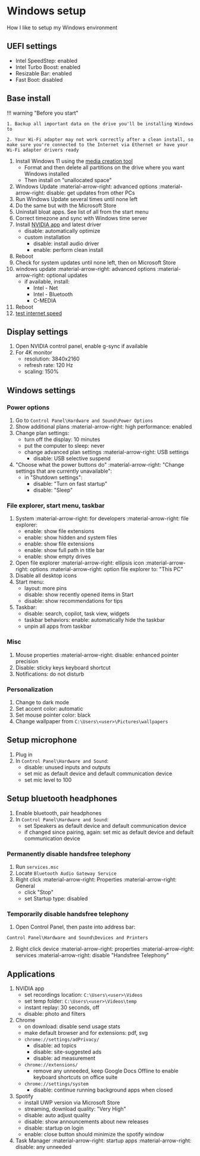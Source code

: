 # Windows setup
How I like to setup my Windows environment

## UEFI settings
- Intel SpeedStep: enabled
- Intel Turbo Boost: enabled
- Resizable Bar: enabled
- Fast Boot: disabled

## Base install
!!! warning "Before you start"

    1. Backup all important data on the drive you'll be installing Windows to

    2. Your Wi-Fi adapter may not work correctly after a clean install, so make sure you're connected to the Internet via Ethernet or have your Wi-Fi adapter drivers ready

1. Install Windows 11 using the [media creation tool](https://www.microsoft.com/en-us/software-download/windows11)
    - Format and then delete all partitions on the drive where you want Windows installed
    - Then install on "unallocated space" 
2. Windows Update :material-arrow-right: advanced options :material-arrow-right: disable: get updates from other PCs
3. Run Windows Update several times until none left
4. Do the same but with the Microsoft Store
5. Uninstall bloat apps. See list of all from the start menu
6. Correct timezone and sync with Windows time server
7. Install [NVIDIA app](https://www.nvidia.com/en-us/software/nvidia-app/) and latest driver
    - disable: automatically optimize
    - custom installation
        - disable: install audio driver
        - enable: perform clean install
8. Reboot
9. Check for system updates until none left, then on Microsoft Store
10. windows update :material-arrow-right: advanced options :material-arrow-right: optional updates
    - if available, install:
        - Intel - Net
        - Intel - Bluetooth
        - C-MEDIA
11. Reboot
12. [test internet speed](https://www.speedtest.net/)

## Display settings
1. Open NVIDIA control panel, enable g-sync if available
2. For 4K monitor
    - resolution: 3840x2160
    - refresh rate: 120 Hz
    - scaling: 150%

## Windows settings
### Power options
1. Go to `Control Panel\Hardware and Sound\Power Options`
2. Show additional plans :material-arrow-right: high performance: enabled
3. Change plan settings:
    - turn off the display: 10 minutes
    - put the computer to sleep: never
    - change advanced plan settings :material-arrow-right: USB settings
        - disable: USB selective suspend
4. "Choose what the power buttons do" :material-arrow-right: "Change settings that are currently unavailable":
    - in "Shutdown settings":
        - disable: "Turn on fast startup"
        - disable: "Sleep"

### File explorer, start menu, taskbar
1. System :material-arrow-right: for developers :material-arrow-right: file explorer:
    - enable: show file extensions
    - enable: show hidden and system files
    - enable: show file extensions
    - enable: show full path in title bar
    - enable: show empty drives
2. Open file explorer :material-arrow-right: ellipsis icon :material-arrow-right: options :material-arrow-right: option file explorer to: "This PC"
3. Disable all desktop icons
4. Start menu:
    - layout: more pins
    - disable: show recently opened items in Start
    - disable: show recommendations for tips
5. Taskbar:
    - disable: search, copilot, task view, widgets
    - taskbar behaviors: enable: automatically hide the taskbar
    - unpin all apps from taskbar
### Misc
1. Mouse properties :material-arrow-right: disable: enhanced pointer precision
2. Disable: sticky keys keyboard shortcut
3. Notifications: do not disturb
### Personalization
1. Change to dark mode
2. Set accent color: automatic
3. Set mouse pointer color: black
4. Change wallpaper from `C:\Users\<user>\Pictures\wallpapers`


## Setup microphone
1. Plug in
2. In `Control Panel\Hardware and Sound`:
    - disable: unused inputs and outputs
    - set mic as default device and default communication device
    - set mic level to 100

## Setup bluetooth headphones
1. Enable bluetooth, pair headphones
2. In `Control Panel\Hardware and Sound`:
    - set Speakers as default device and default communication device
    - if changed since pairing, again: set mic as default device and default communication device
### Permanently disable handsfree telephony
1. Run `services.msc`
2. Locate `Bluetooth Audio Gateway Service`
3. Right click :material-arrow-right: Properties :material-arrow-right: General
    - click "Stop"
    - set Startup type: disabled
### Temporarily disable handsfree telephony
1. Open Control Panel, then paste into address bar:
```
Control Panel\Hardware and Sound\Devices and Printers
```
2. Right click device :material-arrow-right: properties :material-arrow-right: services :material-arrow-right: disable "Handsfree Telephony"

## Applications
1. NVIDIA app
    - set recordings location: `C:\Users\<user>\Videos`
    - set temp folder: `C:\Users\<user>\Videos\temp`
    - instant replay: 30 seconds, off
    - disable: photo and filters
2. Chrome
    - on download: disable send usage stats
    - make default browser and for extensions: pdf, svg
    - `chrome://settings/adPrivacy/`
        - disable: ad topics
        - disable: site-suggested ads
        - disable: ad measurement
    - `chrome://extensions/`
        - remove any unneeded, keep Google Docs Offline to enable keyboard shortcuts on office suite
    - `chrome://settings/system`
        - disable: continue running background apps when closed
3. Spotify
    - install UWP version via Microsoft Store
    - streaming, download quality: "Very High"
    - disable: auto adjust quality
	- disable: show announcements about new releases
	- disable: startup on login
	- enable: close button should minimize the spotify window
4. Task Manager :material-arrow-right: startup apps :material-arrow-right: disable: any unneeded

